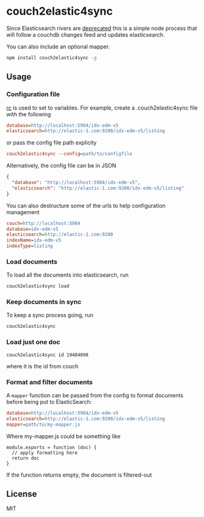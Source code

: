 # couch2elastic4sync

Since Elasticsearch rivers are [deprecated](https://www.elastic.co/blog/deprecating-rivers) this
is a simple node process that will follow a couchdb changes feed and updates elasticsearch.

You can also include an optional mapper.

```sh
npm install couch2elastic4sync -g
```

## Usage

### Configuration file

[rc](http://npm.im/rc) is used to set to variables. For example, create a .couch2elastic4sync file with the following
```ini
database=http://localhost:5984/idx-edm-v5
elasticsearch=http://elastic-1.com:9200/idx-edm-v5/listing
```

or pass the config file path explicity
```ini
couch2elastic4sync --config=path/to/configfile
```

Alternatively, the config file can be in JSON
```json
{
  "database": "http://localhost:5984/idx-edm-v5",
  "elasticsearch": "http://elastic-1.com:9200/idx-edm-v5/listing"
}
```

You can also destructure some of the urls to help configuration management
```ini
couch=http://localhost:5984
database=idx-edm-v5
elasticsearch=http://elastic-1.com:9200
indexName=idx-edm-v5
indexType=listing
```

### Load documents

To load all the documents into elasticsearch, run
```sh
couch2elastic4sync load
```

### Keep documents in sync

To keep a sync process going, run
```sh
couch2elastic4sync
```

### Load just one doc

```
couch2elastic4sync id 19404098
```

where it is the id from couch

### Format and filter documents

A `mapper` function can be passed from the config to format documents before being put to ElasticSearch:
```ini
database=http://localhost:5984/idx-edm-v5
elasticsearch=http://elastic-1.com:9200/idx-edm-v5/listing
mapper=path/to/my-mapper.js
```

Where my-mapper.js could be something like
```
module.exports = function (doc) {
  // apply formatting here
  return doc
}
```

If the function returns empty, the document is filtered-out

## License

MIT
